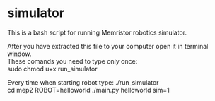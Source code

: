 # simulator
This is a bash script for running Memristor robotics simulator.

After you have extracted this file to your computer open it in terminal window.    
These comands you need to type only once:  
sudo chmod u+x run_simulator    
  

Every time when starting robot type:
./run_simulator    
cd mep2
ROBOT=helloworld ./main.py helloworld sim=1


